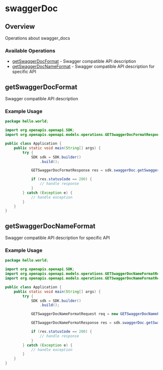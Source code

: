 # swaggerDoc

## Overview

Operations about swagger_docs

### Available Operations

* [getSwaggerDocFormat](#getswaggerdocformat) - Swagger compatible API description
* [getSwaggerDocNameFormat](#getswaggerdocnameformat) - Swagger compatible API description for specific API

## getSwaggerDocFormat

Swagger compatible API description

### Example Usage

```java
package hello.world;

import org.openapis.openapi.SDK;
import org.openapis.openapi.models.operations.GETSwaggerDocFormatResponse;

public class Application {
    public static void main(String[] args) {
        try {
            SDK sdk = SDK.builder()
                .build();

            GETSwaggerDocFormatResponse res = sdk.swaggerDoc.getSwaggerDocFormat();

            if (res.statusCode == 200) {
                // handle response
            }
        } catch (Exception e) {
            // handle exception
        }
    }
}
```

## getSwaggerDocNameFormat

Swagger compatible API description for specific API

### Example Usage

```java
package hello.world;

import org.openapis.openapi.SDK;
import org.openapis.openapi.models.operations.GETSwaggerDocNameFormatRequest;
import org.openapis.openapi.models.operations.GETSwaggerDocNameFormatResponse;

public class Application {
    public static void main(String[] args) {
        try {
            SDK sdk = SDK.builder()
                .build();

            GETSwaggerDocNameFormatRequest req = new GETSwaggerDocNameFormatRequest("quibusdam");            

            GETSwaggerDocNameFormatResponse res = sdk.swaggerDoc.getSwaggerDocNameFormat(req);

            if (res.statusCode == 200) {
                // handle response
            }
        } catch (Exception e) {
            // handle exception
        }
    }
}
```
